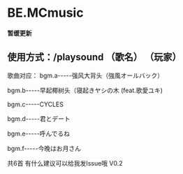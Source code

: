 # BE.MCmusic
**暂缓更新**
## 使用方式：/playsound （歌名） （玩家）
歌曲对应：
bgm.a-----强风大背头（強風オールバック）

bgm.b-----早起椰树头（寝起きヤシの木 (feat.歌愛ユキ)

bgm.c-----CYCLES

bgm.d-----君とデート

bgm.e-----呼んでるね

bgm.f-----今晚はお月さん

共6首
有什么建议可以给我发Issue哦
V0.2

